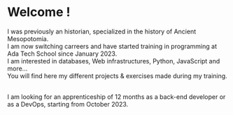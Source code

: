 <h1>Welcome !</h1>

I was previously an historian, specialized in the history of Ancient Mesopotomia.
<br>I am now switching carreers and have started training in programming at <a url="https://adatechschool.fr/">Ada Tech School</a> since January 2023.
<br>I am interested in databases, Web infrastructures, Python, JavaScript and more...
<br>You will find here my different projects & exercises made during my training.

<br>I am looking for an apprenticeship of 12 months as a back-end developer or as a DevOps, starting from October 2023.
